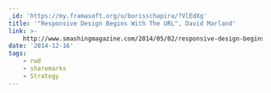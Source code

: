```yaml
---
_id: 'https://my.framasoft.org/u/borisschapira/?VlEdXg'
title: '"Responsive Design Begins With The URL", David Marland'
link: >-
    http://www.smashingmagazine.com/2014/05/02/responsive-design-begins-with-the-url/
date: '2014-12-16'
tags:
    - rwd
    - sharemarks
    - Strategy
---
```


<div class="markdown"><p></p></div>
